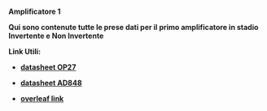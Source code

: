 <h4> Amplificatore 1

Qui sono contenute tutte le prese dati per il primo amplificatore in stadio Invertente e Non Invertente

<p1> Link Utili:

* [datasheet OP27](https://www.alldatasheet.com/datasheet-pdf/download/48504/AD/OP27.html)

* [datasheet AD848](https://www.alldatasheet.com/datasheet-pdf/download/48470/AD/AD848.html)

* [overleaf link](https://www.overleaf.com/read/msztvtrqpmzd#c09de2)